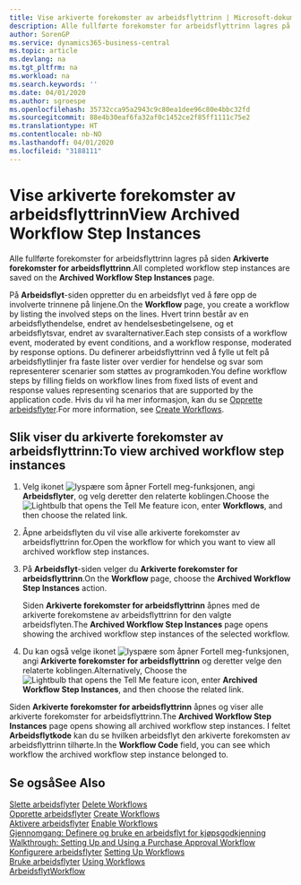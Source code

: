 ```yaml
---
title: Vise arkiverte forekomster av arbeidsflyttrinn | Microsoft-dokumentasjon
description: Alle fullførte forekomster for arbeidsflyttrinn lagres på siden **Arkiverte forekomster for arbeidsflyttrinn**.
author: SorenGP
ms.service: dynamics365-business-central
ms.topic: article
ms.devlang: na
ms.tgt_pltfrm: na
ms.workload: na
ms.search.keywords: ''
ms.date: 04/01/2020
ms.author: sgroespe
ms.openlocfilehash: 35732cca95a2943c9c80ea1dee96c80e4bbc32fd
ms.sourcegitcommit: 88e4b30eaf6fa32af0c1452ce2f85ff1111c75e2
ms.translationtype: HT
ms.contentlocale: nb-NO
ms.lasthandoff: 04/01/2020
ms.locfileid: "3188111"
---
```

# <a name="view-archived-workflow-step-instances"></a><span data-ttu-id="de6db-103">Vise arkiverte forekomster av arbeidsflyttrinn</span><span class="sxs-lookup"><span data-stu-id="de6db-103">View Archived Workflow Step Instances</span></span>
<span data-ttu-id="de6db-104">Alle fullførte forekomster for arbeidsflyttrinn lagres på siden **Arkiverte forekomster for arbeidsflyttrinn**.</span><span class="sxs-lookup"><span data-stu-id="de6db-104">All completed workflow step instances are saved on the **Archived Workflow Step Instances** page.</span></span>  

 <span data-ttu-id="de6db-105">På **Arbeidsflyt**-siden oppretter du en arbeidsflyt ved å føre opp de involverte trinnene på linjene.</span><span class="sxs-lookup"><span data-stu-id="de6db-105">On the **Workflow** page, you create a workflow by listing the involved steps on the lines.</span></span> <span data-ttu-id="de6db-106">Hvert trinn består av en arbeidsflythendelse, endret av hendelsesbetingelsene, og et arbeidsflytsvar, endret av svaralternativer.</span><span class="sxs-lookup"><span data-stu-id="de6db-106">Each step consists of a workflow event, moderated by event conditions, and a workflow response, moderated by response options.</span></span> <span data-ttu-id="de6db-107">Du definerer arbeidsflyttrinn ved å fylle ut felt på arbeidsflytlinjer fra faste lister over verdier for hendelse og svar som representerer scenarier som støttes av programkoden.</span><span class="sxs-lookup"><span data-stu-id="de6db-107">You define workflow steps by filling fields on workflow lines from fixed lists of event and response values representing scenarios that are supported by the application code.</span></span> <span data-ttu-id="de6db-108">Hvis du vil ha mer informasjon, kan du se [Opprette arbeidsflyter](across-how-to-create-workflows.md).</span><span class="sxs-lookup"><span data-stu-id="de6db-108">For more information, see [Create Workflows](across-how-to-create-workflows.md).</span></span>  

## <a name="to-view-archived-workflow-step-instances"></a><span data-ttu-id="de6db-109">Slik viser du arkiverte forekomster av arbeidsflyttrinn:</span><span class="sxs-lookup"><span data-stu-id="de6db-109">To view archived workflow step instances</span></span>  
1.  <span data-ttu-id="de6db-110">Velg ikonet ![lyspære som åpner Fortell meg-funksjonen](media/ui-search/search_small.png "Fortell hva du vil gjøre"), angi **Arbeidsflyter**, og velg deretter den relaterte koblingen.</span><span class="sxs-lookup"><span data-stu-id="de6db-110">Choose the ![Lightbulb that opens the Tell Me feature](media/ui-search/search_small.png "Tell me what you want to do") icon, enter **Workflows**, and then choose the related link.</span></span>  
2.  <span data-ttu-id="de6db-111">Åpne arbeidsflyten du vil vise alle arkiverte forekomster av arbeidsflyttrinn for.</span><span class="sxs-lookup"><span data-stu-id="de6db-111">Open the workflow for which you want to view all archived workflow step instances.</span></span>  
3.  <span data-ttu-id="de6db-112">På **Arbeidsflyt**-siden velger du **Arkiverte forekomster for arbeidsflyttrinn**.</span><span class="sxs-lookup"><span data-stu-id="de6db-112">On the **Workflow** page, choose the **Archived Workflow Step Instances** action.</span></span>  

    <span data-ttu-id="de6db-113">Siden **Arkiverte forekomster for arbeidsflyttrinn** åpnes med de arkiverte forekomstene av arbeidsflyttrinn for den valgte arbeidsflyten.</span><span class="sxs-lookup"><span data-stu-id="de6db-113">The **Archived Workflow Step Instances** page opens showing the archived workflow step instances of the selected workflow.</span></span>  
4.  <span data-ttu-id="de6db-114">Du kan også velge ikonet ![lyspære som åpner Fortell meg-funksjonen](media/ui-search/search_small.png "Fortell hva du vil gjøre"), angi **Arkiverte forekomster for arbeidsflyttrinn** og deretter velge den relaterte koblingen.</span><span class="sxs-lookup"><span data-stu-id="de6db-114">Alternatively, Choose the ![Lightbulb that opens the Tell Me feature](media/ui-search/search_small.png "Tell me what you want to do") icon, enter **Archived Workflow Step Instances**, and then choose the related link.</span></span>  

<span data-ttu-id="de6db-115">Siden **Arkiverte forekomster for arbeidsflyttrinn** åpnes og viser alle arkiverte forekomster for arbeidsflyttrinn.</span><span class="sxs-lookup"><span data-stu-id="de6db-115">The **Archived Workflow Step Instances** page opens showing all archived workflow step instances.</span></span> <span data-ttu-id="de6db-116">I feltet **Arbeidsflytkode** kan du se hvilken arbeidsflyt den arkiverte forekomsten av arbeidsflyttrinn tilhørte.</span><span class="sxs-lookup"><span data-stu-id="de6db-116">In the **Workflow Code** field, you can see which workflow the archived workflow step instance belonged to.</span></span>  

## <a name="see-also"></a><span data-ttu-id="de6db-117">Se også</span><span class="sxs-lookup"><span data-stu-id="de6db-117">See Also</span></span>  
 <span data-ttu-id="de6db-118">[Slette arbeidsflyter](across-how-to-delete-workflows.md) </span><span class="sxs-lookup"><span data-stu-id="de6db-118">[Delete Workflows](across-how-to-delete-workflows.md) </span></span>  
 <span data-ttu-id="de6db-119">[Opprette arbeidsflyter](across-how-to-create-workflows.md) </span><span class="sxs-lookup"><span data-stu-id="de6db-119">[Create Workflows](across-how-to-create-workflows.md) </span></span>  
 <span data-ttu-id="de6db-120">[Aktivere arbeidsflyter](across-how-to-enable-workflows.md) </span><span class="sxs-lookup"><span data-stu-id="de6db-120">[Enable Workflows](across-how-to-enable-workflows.md) </span></span>  
 <span data-ttu-id="de6db-121">[Gjennomgang: Definere og bruke en arbeidsflyt for kjøpsgodkjenning](walkthrough-setting-up-and-using-a-purchase-approval-workflow.md) </span><span class="sxs-lookup"><span data-stu-id="de6db-121">[Walkthrough: Setting Up and Using a Purchase Approval Workflow](walkthrough-setting-up-and-using-a-purchase-approval-workflow.md) </span></span>  
 <span data-ttu-id="de6db-122">[Konfigurere arbeidsflyter](across-set-up-workflows.md) </span><span class="sxs-lookup"><span data-stu-id="de6db-122">[Setting Up Workflows](across-set-up-workflows.md) </span></span>  
 <span data-ttu-id="de6db-123">[Bruke arbeidsflyter](across-use-workflows.md) </span><span class="sxs-lookup"><span data-stu-id="de6db-123">[Using Workflows](across-use-workflows.md) </span></span>  
 [<span data-ttu-id="de6db-124">Arbeidsflyt</span><span class="sxs-lookup"><span data-stu-id="de6db-124">Workflow</span></span>](across-workflow.md)
